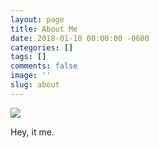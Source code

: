 ```yaml
---
layout: page
title: About Me
date: 2018-01-18 00:00:00 -0600
categories: []
tags: []
comments: false
image: ''
slug: about
---
```

![](/DSC0933.jpg)

Hey, it me.